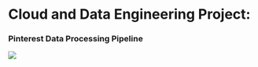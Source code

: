 # Cloud and Data Engineering Project:
### Pinterest Data Processing Pipeline

<!-- PROJECT SHIELDS -->
<div>
  <img src = "https://www.google.com/url?sa=i&url=https%3A%2F%2Fwww.qubole.com%2Fplatform%2Fopen-data-lake-platform%2Fdata-engineering&psig=AOvVaw2u_KB4YBgXlNUa19rwDXWj&ust=1696541929487000&source=images&cd=vfe&opi=89978449&ved=0CBAQjRxqFwoTCKDShqqt3YEDFQAAAAAdAAAAABAM" />
</div>
